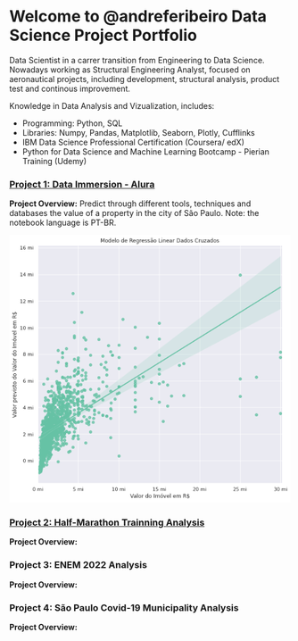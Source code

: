 # Welcome to @andreferibeiro Data Science Project Portfolio
Data Scientist in a carrer transition from Engineering to Data Science. Nowadays working as Structural Engineering Analyst, focused on aeronautical projects, including development, structural analysis, product test and continous improvement.

Knowledge in Data Analysis and Vizualization, includes:
- Programming: Python, SQL
- Libraries: Numpy, Pandas, Matplotlib, Seaborn, Plotly, Cufflinks
- IBM Data Science Professional Certification (Coursera/ edX)
- Python for Data Science and Machine Learning Bootcamp - Pierian Training (Udemy)

### [Project 1: Data Immersion - Alura](https://github.com/andreferibeiro/imersao_dados_alura)
**Project Overview:** Predict through different tools, techniques and databases the value of a property in the city of São Paulo.
Note: the notebook language is PT-BR.

![](images/Aula_05b.png)


### [Project 2: Half-Marathon Trainning Analysis](https://github.com/andreferibeiro/mark01_half-marathon)
**Project Overview:** 


### Project 3: ENEM 2022 Analysis
**Project Overview:** 


### Project 4: São Paulo Covid-19 Municipality Analysis
**Project Overview:** 

